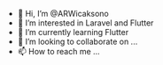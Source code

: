 - 👋 Hi, I’m @ARWicaksono
- 👀 I’m interested in Laravel and Flutter
- 🌱 I’m currently learning Flutter
- 💞️ I’m looking to collaborate on ...
- 📫 How to reach me ...

<!---
ARWicaksono/ARWicaksono is a ✨ special ✨ repository because its `README.md` (this file) appears on your GitHub profile.
You can click the Preview link to take a look at your changes.
--->
